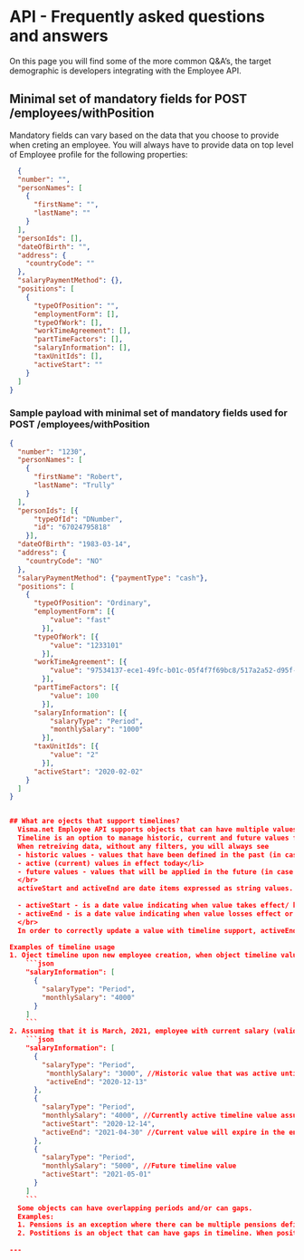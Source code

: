# API - Frequently asked questions and answers

On this page you will find some of the more common Q&A’s, the target demographic is developers integrating with the Employee API.

## Minimal set of mandatory fields for POST /employees/withPosition
Mandatory fields can vary based on the data that you choose to provide when creting an employee. 
You will always have to provide data on top level of Employee profile for the following properties:
```json
  {
  "number": "",
  "personNames": [
    {
      "firstName": "",
      "lastName": ""
    }
  ],
  "personIds": [],
  "dateOfBirth": "",
  "address": {
    "countryCode": ""
  },
  "salaryPaymentMethod": {},
  "positions": [
    {
      "typeOfPosition": "",
      "employmentForm": [],
      "typeOfWork": [],
      "workTimeAgreement": [],
      "partTimeFactors": [],
      "salaryInformation": [],
      "taxUnitIds": [],
      "activeStart": ""
    }
  ]
}
  ```

### Sample payload with minimal set of mandatory fields used for POST /employees/withPosition
```json
{
  "number": "1230",
  "personNames": [
    {
      "firstName": "Robert",
      "lastName": "Trully"
    }
  ],
  "personIds": [{
      "typeOfId": "DNumber",
      "id": "67024795818"
    }],
  "dateOfBirth": "1983-03-14",
  "address": {
    "countryCode": "NO"
  },
  "salaryPaymentMethod": {"paymentType": "cash"},
  "positions": [
    {
      "typeOfPosition": "Ordinary",
      "employmentForm": [{
          "value": "fast"
        }],
      "typeOfWork": [{
          "value": "1233101"
        }],
      "workTimeAgreement": [{
          "value": "97534137-ece1-49fc-b01c-05f4f7f69bc8/517a2a52-d95f-28f7-7c18-40441ce78466/0"
        }],
      "partTimeFactors": [{
          "value": 100
        }],
      "salaryInformation": [{
          "salaryType": "Period",
          "monthlySalary": "1000"
        }],
      "taxUnitIds": [{
          "value": "2"
        }],
      "activeStart": "2020-02-02"
    }
  ]
}


## What are ojects that support timelines? 
  Visma.net Employee API supports objects that can have multiple values in different time frames, called timelines.  
  Timeline is an option to manage historic, current and future values for various supported objects or values.</br>
  When retreiving data, without any filters, you will always see 
  - historic values - values that have been defined in the past (in case there have been changes)</li>
  - active (current) values in effect today</li> 
  - future values - values that will be applied in the future (in case have been defined)</li></br>
  </br>
  activeStart and activeEnd are date items expressed as string values. 
  
  - activeStart - is a date value indicating when value takes effect/ becomes active. Null means infinity. From what date this configuration of the value is active.</li>
  - activeEnd - is a date value indicating when value losses effect or becomes inactive. Null means infinity. To what date this configuration of the value is active</li> 
  </br>
  In order to correctly update a value with timeline support, activeEnd needs to be defined for current active value. New value has to have activeStart defined.  

Examples of timeline usage
1. Oject timeline upon new employee creation, when object timeline values are null. This means that the value is active since the begging of time and has no end date
    ```json
    "salaryInformation": [
      {
        "salaryType": "Period",
        "monthlySalary": "4000"
      }
    ]
    ```
2. Assuming that it is March, 2021, employee with current salary (valid untill April 30th, 2021) and a new salary that will become in effect starting with May 1st, 2021
    ```json
    "salaryInformation": [
      {
        "salaryType": "Period",
         "monthlySalary": "3000", //Historic value that was active untill December 13th, 2020
         "activeEnd": "2020-12-13"
      },
      {
        "salaryType": "Period",
        "monthlySalary": "4000", //Currently active timeline value assuming that it is March, 2021
        "activeStart": "2020-12-14",  
        "activeEnd": "2021-04-30" //Current value will expire in the end of April 
      },
      {
        "salaryType": "Period",
        "monthlySalary": "5000", //Future timeline value
        "activeStart": "2021-05-01"
      }
    ]
    ```
  Some objects can have overlapping periods and/or can gaps. 
  Examples:
  1. Pensions is an exception where there can be multiple pensions defined for an employee, where timeline can overlap. 
  2. Postitions is an object that can have gaps in timeline. When position ends, employee's employment is terminated. Employee later can be rehired which creates a gap in a timeline.
  
---


